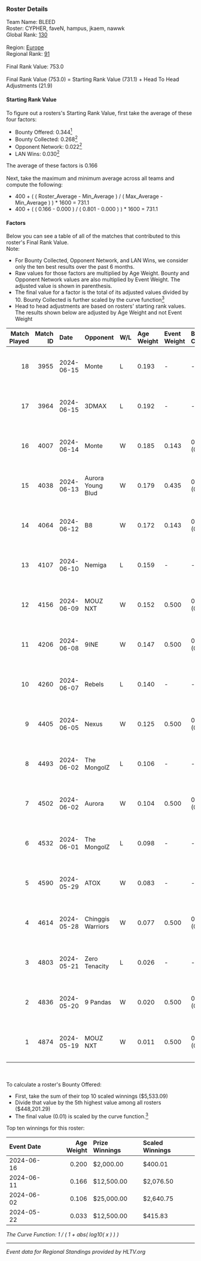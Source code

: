 ### Roster Details<br />
Team Name: BLEED<br />
Roster: CYPHER, faveN, hampus, jkaem, nawwk<br />
Global Rank: [130](../../standings_global_2024_11_13.md)<br />
<br />
Region: [Europe]( ../../standings_europe_2024_11_13.md)<br />
Regional Rank: [91]( ../../standings_europe_2024_11_13.md)<br />
<br />
Final Rank Value:  753.0<br />
<br />
Final Rank Value (753.0) = Starting Rank Value (731.1) + Head To Head Adjustments (21.9)<br />

#### Starting Rank Value<br />
To figure out a rosters's Starting Rank Value, first take the average of these four factors:<br />
- Bounty Offered: 0.344[<sup>1</sup>](#table2)
- Bounty Collected: 0.268[<sup>2</sup>](#table1)
- Opponent Network: 0.022[<sup>2</sup>](#table1)
- LAN Wins: 0.030[<sup>2</sup>](#table1)

The average of these factors is 0.166<br />
<br />
Next, take the maximum and minimum average across all teams and compute the following:<br />
- 400 + ( ( Roster_Average - Min_Average ) / ( Max_Average - Min_Average ) ) * 1600 = 731.1
- 400 + ( ( 0.166 - 0.000 ) / ( 0.801 - 0.000 ) ) * 1600 = 731.1


#### Factors<br />
Below you can see a table of all of the matches that contributed to this roster's Final Rank Value.<br />
Note:<br />

- For Bounty Collected, Opponent Network, and LAN Wins, we consider only the ten best results over the past 6 months.
- Raw values for those factors are multiplied by Age Weight. Bounty and Opponent Network values are also multiplied by Event Weight. The adjusted value is shown in parenthesis.
- The final value for a factor is the total of its adjusted values divided by 10. Bounty Collected is further scaled by the curve function[<sup>3</sup>](#curveFunction)
- Head to head adjustments are based on rosters' starting rank values. The results shown below are adjusted by Age Weight and not Event Weight
<span id="table1"></span><br />


| Match Played | Match ID | Date       | Opponent          | W/L | Age Weight | Event Weight | Bounty Collected | Opponent Network | LAN Wins  | H2H Adj. | Roster                              |
| -: | -: | :- | :- | :- | :- | :- | :- | :- | :- | -: | :- |
|           18 |     3955 | 2024-06-15 | Monte             | L   | 0.193      | -            | -                | -                | -         |    -3.44 | CYPHER, faveN, hampus, jkaem, nawwk |
|           17 |     3964 | 2024-06-15 | 3DMAX             | L   | 0.192      | -            | -                | -                | -         |    -0.09 | CYPHER, faveN, hampus, jkaem, nawwk |
|           16 |     4007 | 2024-06-14 | Monte             | W   | 0.185      | 0.143        | 0.006 (0.000)    | 0.046 (0.001)    | 0 (0.000) |     2.56 | CYPHER, faveN, hampus, jkaem, nawwk |
|           15 |     4038 | 2024-06-13 | Aurora Young Blud | W   | 0.179      | 0.435        | 0.020 (0.002)    | 0.652 (0.051)    | 0 (0.000) |     3.70 | CYPHER, faveN, hampus, jkaem, nawwk |
|           14 |     4064 | 2024-06-12 | B8                | W   | 0.172      | 0.143        | 0.162 (0.004)    | 0.888 (0.022)    | 0 (0.000) |     5.22 | CYPHER, faveN, hampus, jkaem, nawwk |
|           13 |     4107 | 2024-06-10 | Nemiga            | L   | 0.159      | -            | -                | -                | -         |    -0.12 | CYPHER, faveN, hampus, jkaem, nawwk |
|           12 |     4156 | 2024-06-09 | MOUZ NXT          | W   | 0.152      | 0.500        | 0.021 (0.002)    | 0.255 (0.019)    | 0 (0.000) |     2.96 | CYPHER, faveN, hampus, jkaem, nawwk |
|           11 |     4206 | 2024-06-08 | 9INE              | W   | 0.147      | 0.500        | 0.056 (0.004)    | 0.789 (0.058)    | 0 (0.000) |     3.70 | CYPHER, faveN, hampus, jkaem, nawwk |
|           10 |     4260 | 2024-06-07 | Rebels            | L   | 0.140      | -            | -                | -                | -         |    -1.22 | CYPHER, faveN, hampus, jkaem, nawwk |
|            9 |     4405 | 2024-06-05 | Nexus             | W   | 0.125      | 0.500        | 0.015 (0.001)    | 0.470 (0.029)    | 0 (0.000) |     2.68 | CYPHER, faveN, hampus, jkaem, nawwk |
|            8 |     4493 | 2024-06-02 | The MongolZ       | L   | 0.106      | -            | -                | -                | -         |    -0.01 | CYPHER, faveN, hampus, jkaem, nawwk |
|            7 |     4502 | 2024-06-02 | Aurora            | W   | 0.104      | 0.500        | 0.095 (0.005)    | 0.457 (0.024)    | 1 (0.104) |     2.92 | CYPHER, faveN, hampus, jkaem, nawwk |
|            6 |     4532 | 2024-06-01 | The MongolZ       | L   | 0.098      | -            | -                | -                | -         |    -0.01 | CYPHER, faveN, hampus, jkaem, nawwk |
|            5 |     4590 | 2024-05-29 | ATOX              | W   | 0.083      | -            | -                | -                | 1 (0.083) |     1.04 | CYPHER, faveN, hampus, jkaem, nawwk |
|            4 |     4614 | 2024-05-28 | Chinggis Warriors | W   | 0.077      | 0.500        | 0.005 (0.000)    | 0.108 (0.004)    | 1 (0.077) |     1.43 | CYPHER, faveN, hampus, jkaem, nawwk |
|            3 |     4803 | 2024-05-21 | Zero Tenacity     | L   | 0.026      | -            | -                | -                | -         |    -0.15 | CYPHER, faveN, hampus, jkaem, nawwk |
|            2 |     4836 | 2024-05-20 | 9 Pandas          | W   | 0.020      | 0.500        | 0.088 (0.001)    | 0.858 (0.009)    | 0 (0.000) |     0.54 | CYPHER, faveN, hampus, jkaem, nawwk |
|            1 |     4874 | 2024-05-19 | MOUZ NXT          | W   | 0.011      | 0.500        | 0.021 (0.000)    | 0.255 (0.001)    | -         |     0.21 | CYPHER, faveN, hampus, jkaem, nawwk |

<br />
<span id="table2"></span><br />
To calculate a roster's Bounty Offered:<br />

- First, take the sum of their top 10 scaled winnings ($5,533.09)
- Divide that value by the 5th highest value among all rosters ($448,201.29)
- The final value (0.01) is scaled by the curve function.[<sup>3</sup>](#curveFunction)

Top ten winnings for this roster:<br />

| Event Date | Age Weight | Prize Winnings | Scaled Winnings |
| :- | -: | :- | :- |
| 2024-06-16 |      0.200 | $2,000.00      | $400.01         |
| 2024-06-11 |      0.166 | $12,500.00     | $2,076.50       |
| 2024-06-02 |      0.106 | $25,000.00     | $2,640.75       |
| 2024-05-22 |      0.033 | $12,500.00     | $415.83         |


<span id="curveFunction"></span>_The Curve Function: 1 / ( 1 + abs( log10( x ) ) )_<br />

---
_Event data for Regional Standings provided by HLTV.org_<br />
